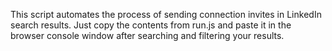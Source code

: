 This script automates the process of sending connection invites in LinkedIn search results. Just copy the contents from run.js and paste it in the browser console window after searching and filtering your results.
